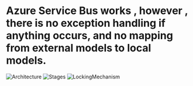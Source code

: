 # Azure Service Bus works , however , there is no exception handling if anything occurs, and no mapping from external models to local models.


![Architecture](https://user-images.githubusercontent.com/103900072/192818262-a3e48a50-85b1-4f7d-b71a-9113374d39d8.png)
![Stages](https://user-images.githubusercontent.com/103900072/192818031-5b1a9930-7929-4b59-a60d-46e1bb53b0bd.png)
![LockingMechanism](https://user-images.githubusercontent.com/103900072/192818224-178419cd-23e7-482f-9777-1cd78e345744.png)
